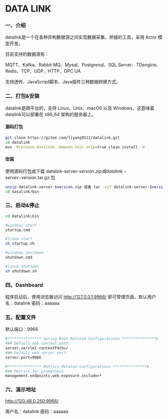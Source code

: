 # DATA LINK

### 一、介绍
datalink是一个在各种异构数据源之间实现数据采集、桥接的工具，采用 Actor 模型开发。

目前支持的数据源有：

MQTT、Kafka、Rabbit MQ、Mysql、Postgresql、SQL Server、TDengine、Redis、TCP、UDP、HTTP、OPC UA

支持透传、JavaScript脚本、Java插件三种数据转换方式。

### 二、打包&安装

datalink是跨平台的，支持 Linux、Unix、macOS 以及 Windows，这意味着datalink可以部署在 x86_64 架构的服务器上。

#### 源码打包

```bash
git clone https://gitee.com/liyang9512/datalink.git
cd datalink
mvn -Prelease-datalink -Dmaven.test.skip=true clean install -U
```

#### 安装

使用源码打包或下载 datalink-server-$version.zip 或 datalink-server-$version.tar.gz 包

```bash
unzip datalink-server-$version.zip 或者 tar -xvf datalink-server-$version.tar.gz
cd datalink/bin
```

### 三、启动&停止

```bash
cd datalink\bin

#windows start
startup.cmd

#linux start
sh startup.sh

#windows shutdown
shutdown.cmd

#linux shutdown
sh shutdown.sh
```

### 四、Dashboard

程序启动后，使用浏览器访问 http://127.0.0.1:9966/ 即可管理页面，默认用户名：datalink   密码：aaaaaa

### 五、配置文件

默认端口：9966

```bash
#*************** Spring Boot Related Configurations ***************#
### Default web context path:
server.servlet.contextPath=/
### Default web server port:
server.port=9966

#*************** Metrics Related Configurations ***************#
### Metrics for prometheus
management.endpoints.web.exposure.include=*
```

### 六、演示地址

http://120.48.0.250:9966/ 

用户名：datalink  密码：aaaaaa
